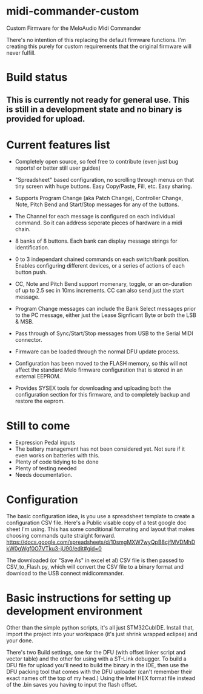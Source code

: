 # midi-commander-custom
Custom Firmware for the MeloAudio Midi Commander

There's no intention of this replacing the default firmware functions. I'm creating this purely for custom requirements that the original firmware will never fulfill.

# Build status

## This is currently not ready for general use.  This is still in a development state and no binary is provided for upload.

# Current features list
- Completely open source, so feel free to contribute (even just bug reports! or better still user guides)
- "Spreadsheet" based configuration, no scrolling through menus on that tiny screen with huge buttons. Easy Copy/Paste, Fill, etc. Easy sharing.
- Supports Program Change (aka Patch Change), Controller Change, Note, Pitch Bend and Start/Stop messages for any of the buttons.
- The Channel for each message is configured on each individual command.  So it can address seperate pieces of hardware in a midi chain.
- 8 banks of 8 buttons.  Each bank can display message strings for identification.
- 0 to 3 independant chained commands on each switch/bank position.  Enables configuring different devices, or a series of actions of each button push.
- CC, Note and Pitch Bend support momenary, toggle, or an on-duration of up to 2.5 sec in 10ms increments. CC can also send just the start message.
- Program Change messages can include the Bank Select messages prior to the PC message, either just the Lease Signficant Byte or both the LSB & MSB.
- Pass through of Sync/Start/Stop messages from USB to the Serial MIDI connector.

- Firmware can be loaded through the normal DFU update process.
- Configuration has been moved to the FLASH memory, so this will not affect the standard Melo firmware configuration that is stored in an external EEPROM.
- Provides SYSEX tools for downloading and uploading both the configuration section for this firmware, and to completely backup and restore the eeprom.

# Still to come
- Expression Pedal inputs
- The battery management has not been considered yet.  Not sure if it even works on batteries with this.
- Plenty of code tidying to be done
- Plenty of testing needed
- Needs documentation.


# Configuration
The basic configuration idea, is you use a spreadsheet template to create a configuration CSV file.  Here's a Public visable copy of a test google doc sheet I'm using.
This has some conditional formating and layout that makes choosing commands quite straight forward.
https://docs.google.com/spreadsheets/d/10smgMXW7wyQpB8cjfMVDMhDkW0gWgf0O7VTku3-jU90/edit#gid=0

The downloaded (or "Save As" in excel et al) CSV file is then passed to CSV_to_Flash.py, which will convert the CSV file to a binary format and download to the USB connect midicommander.

# Basic instructions for setting up development environment
Other than the simple python scripts, it's all just STM32CubIDE. Install that, import the project into your workspace (it's just shrink wrapped eclipse) and your done.

There's two Build settings, one for the DFU (with offset linker script and vector table) and the other for using with a ST-Link debugger. To build a DFU file for upload you'll need to build the binary in the IDE, then use the DFU packing tool that comes with the DFU uploader (can't remember their exact names off the top of my head.) Using the Intel HEX format file instead of the .bin saves you having to input the flash offset.
